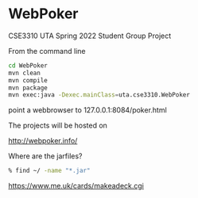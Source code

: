 # WebPoker
CSE3310 UTA Spring 2022 Student Group Project


From the command line
```bash
cd WebPoker
mvn clean
mvn compile
mvn package
mvn exec:java -Dexec.mainClass=uta.cse3310.WebPoker
```
point a webbrowser to 127.0.0.1:8084/poker.html

The projects will be hosted on

http://webpoker.info/


Where are the jarfiles?
```bash
% find ~/ -name "*.jar"
```


https://www.me.uk/cards/makeadeck.cgi

